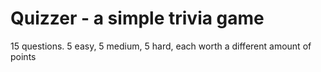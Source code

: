 # Quizzer - a simple trivia game
15 questions. 5 easy, 5 medium, 5 hard, each worth a different amount of points
